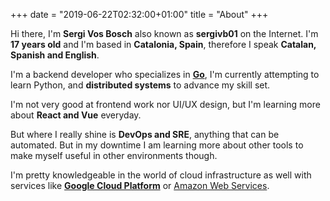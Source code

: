 +++
date = "2019-06-22T02:32:00+01:00"
title = "About"
+++

Hi there, I'm **Sergi Vos Bosch** also known as **sergivb01** on the Internet. I'm **17 years old** and I'm based in **Catalonia, Spain**, therefore I speak **Catalan, Spanish and English**.

I'm a backend developer who specializes in **[Go](https://golang.org "The Go Programming Language")**, I'm currently attempting to learn Python, and **distributed systems** to advance my skill set.

I'm not very good at frontend work nor UI/UX design, but I'm learning more about **React and Vue** everyday.

But where I really shine is **DevOps and SRE**, anything that can be automated. But in my downtime I am learning more about other tools to make myself useful in other environments though.

I'm pretty knowledgeable in the world of cloud infrastructure as well with services like **[Google Cloud Platform](https://cloud.google.com/ "Cloud Computing services | Google Cloud")** or [Amazon Web Services](https://aws.com/ "Amazon Web Services -  Cloud Computing Services").

